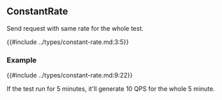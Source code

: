 ## ConstantRate

Send request with same rate for the whole test.

{{#include ../types/constant-rate.md:3:5}}

### Example
{{#include ../types/constant-rate.md:9:22}}

If the test run for 5 minutes, it'll generate 10 QPS for the whole 5 minute. 